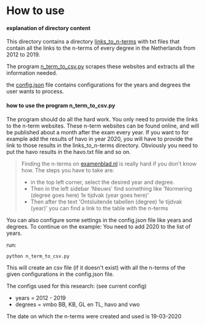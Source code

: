 # How to use

#### explanation of directory content 
This directory contains a directory [links_to_n-terms](links_to_n-terms) with txt files that contain all the 
links to the n-terms of every degree in the Netherlands from 2012 to 2019.

The program [n_term_to_csv.py](n_term_to_csv.py) scrapes these websites and extracts all the information needed.

the [config.json](config.json) file contains configurations for the years and degrees the user wants to process.

#### how to use the program n_term_to_csv.py
The program should do all the hard work. You only need to provide the links to the n-term websites.
These n-term websites can be found online, and will be published about a month after the exam every year. 
If you want to for example add the results of havo in year 2020, you will have to provide the link to those 
results in the links_to_n-terms directory. Obviously you need to put the havo results in the havo.txt file and so on.

>Finding the n-terms on [examenblad.nl](https://www.examenblad.nl/) is really hard if you don't know how. 
>The steps you have to take are:
>- in the top left corner, select the desired year and degree.
>- Then in the left sidebar 'Nieuws' find something like 'Normering (degree goes here) 1e tijdvak (year goes here)'
>- Then after the text 'Ontsluitende tabellen (degree) 1e tijdvak (year)' you can find a link to the table with the n-terms

You can also configure some settings in the config.json file like years and degrees. To continue on the example:
You need to add 2020 to the list of years.

run: 
```python
python n_term_to_csv.py
```
This will create an csv file (if it doesn't exist) with all the n-terms of the given configurations in the config.json file.
 
The configs used for this research: (see current config)

- years = 2012 - 2019
- degrees = vmbo BB, KB, GL en TL, havo and vwo

The date on which the n-terms were created and used is 19-03-2020